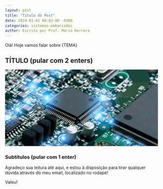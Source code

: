 ```yaml
---
layout: post
title: "Título do Post"
date: 2024-01-01 00:03:00 -0300
categories: sistemas-embarcados
author: Escrito por Prof. Mario Herrera
---
```


Olá! Hoje vamos falar sobre {TEMA}

## TÍTULO (pular com 2 enters)


![](https://github.com/mariopuebla17/blog/blob/main/_images/202401/se.jpg?raw=true)

### Subtítulos (pular com 1 enter)

Agradeço sua leitura até aqui, e estou à disposição para tirar qualquer dúvida através do meu email, localizado no rodapé!

Valeu!